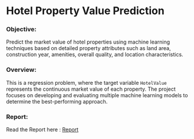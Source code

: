 # Hotel Property Value Prediction

### Objective:
Predict the market value of hotel properties using machine learning techniques based on detailed property attributes such as land area, construction year, amenities, overall quality, and location characteristics.

### Overview:
This is a regression problem, where the target variable ```HotelValue``` represents the continuous market value of each property. The project focuses on developing and evaluating multiple machine learning models to determine the best-performing approach.

### Report:
Read the Report here : [Report](https://github.com/ArismitaM/Hotel-Property-Value/blob/main/Hotel_Property_Value_Report.pdf)
